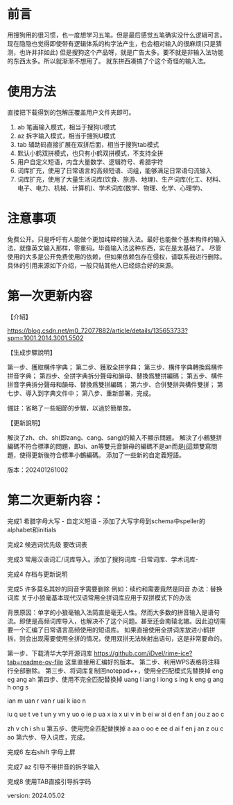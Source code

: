 # 前言
用搜狗用的很习惯，也一度想学习五笔。但是最后感觉五笔确实没什么逻辑可言。现在隐隐也觉得即使带有逻辑体系的构字法产生，也会相对输入的很麻烦(只是猜测，也许并非如此)
但是搜狗这个产品呀，就是广告太多。要不就是非输入法功能的东西太多。所以就渐渐不想用了。
就东拼西凑搞了个这个奇怪的输入法。

# 使用方法
直接把下载得到的包解压覆盖用户文件夹即可。

1. ab 笔画输入模式，相当于搜狗U模式
2. az 拆字输入模式，相当于搜狗U模式
3. tab 辅助码直接扩展在双拼后面，相当于搜狗tab模式
4. 默认小鹤双拼模式，也只有小鹤双拼模式，不支持全拼
5.  用户自定义短语，内含大量数学、逻辑符号、希腊字符
6.  词库扩充，使用了日常语言的高频短语、词组，能够满足日常语句流输入
7.  词库扩充，使用了大量生活词库(饮食、旅游、地理)、生产词库(化工、材料、电子、电力、机械、计算机)、学术词库(数学、物理、化学、心理学)、

# 注意事项
免费公开。只是呼吁有人能做个更加纯粹的输入法。最好也能做个基本构件的输入法，就像英文输入那样，零重码。毕竟输入法这种东西，实在是太基础了。
尽管使用的大多是公开免费使用的依赖，但如果依赖包存在侵权，请联系我进行删除。具体的引用来源如下介绍，一般只贴其他人已经综合好的来源。

# 第一次更新内容
【介紹】

https://blog.csdn.net/m0_72077882/article/details/135653733?spm=1001.2014.3001.5502

【生成步驟說明】

第一步、獲取構件字典；
第二步、獲取全拼字典；
第三步、構件字典轉換爲構件拼音字典；
第四步、全拼字典拆分聲母和韻母、替換爲雙拼編碼；
第五步、構件拼音字典拆分聲母和韻母、替換爲雙拼編碼；
第六步、合併雙拼與構件雙拼；
第七步、導入到字典文件中；
第八步、重新部署，完成。

備註：省略了一些細節的步驟，以過於簡單故。

【更新說明】

解決了zh、ch、sh(即zang、cang、sang)的輸入不顯示問題。
解決了小鶴雙拼編碼不符合標準的問題，即ai、an等雙元音韻母的編碼不是an而是jj這類雙寫問題，使得更新後符合標準小鶴編碼。
添加了一些新的自定義短語。

版本：202401261002

# 第二次更新内容：

完成1 希腊字母大写 - 自定义短语 - 
	添加了大写字母到schema中speller的alphabet和initials

完成2 候选词优先级
	要改词表

完成3 常用汉语词汇/词库导入。添加了搜狗词库 -日常词库、学术词库-

完成4 存档与更新说明

完成5 许多莫名其妙的同音字需要删除
例如：续约和需要竟然是同音
办法：替换词库
关于小狼毫基本现代汉语常用全拼词库应用于双拼模式下的办法

背景原因：单字的小狼毫输入法简直是毫无人性。然而大多数的拼音输入是语句流。即使是高频词库导入，也解决不了这个问题。甚至还会南辕北辙。因此迫切需要一个汇编了日常语言高频使用的短语库。
如果直接使用全拼词库放进小鹤拼拆，则会出现需要使用全拼的情况，使用双拼无法映射出语句，这是非常要命的。

第一步、下载清华大学开源词库
https://github.com/iDvel/rime-ice?tab=readme-ov-file
这里直接用汇编好的版本。
第二步、利用WPS表格将注释行全部删除。
第三步、将词库复制回notepad++，使用全匹配模式先替换掉
eng	eg
ang	ah
第四步、使用不完全匹配替换掉
uang	l
iang	l
iong	s
ing	k
eng	g
ang	h
ong	s

ian	m
uan	r
van	r
uai	k
iao	n

iu	q
ue	t
ve	t
un	y
vn	y
uo	o
ie	p
ua	x
ia	x
ui	v
in	b
ei	w
ai	d
en	f
an	j
ou	z
ao	c

zh	v
ch	i
sh	u
第五步、使用完全匹配替换掉
a	aa
o	oo
e	ee
d	ai
f	en
j	an
z	ou
c	ao
第六步、导入词库，完成。



完成6 左右shift 字母上屏

完成7 az 引导不带拼音的拆字输入

完成8 使用TAB直接引导拆字码


version: 2024.05.02

